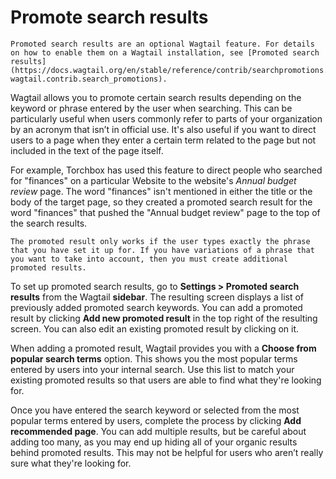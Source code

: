# Promote search results

```Note
Promoted search results are an optional Wagtail feature. For details on how to enable them on a Wagtail installation, see [Promoted search results](https://docs.wagtail.org/en/stable/reference/contrib/searchpromotions.html#module-wagtail.contrib.search_promotions).
```

Wagtail allows you to promote certain search results depending on the keyword or phrase entered by the user when searching. This can be particularly useful when users commonly refer to parts of your organization by an acronym that isn’t in official use. It's also useful if you want to direct users to a page when they enter a certain term related to the page but not included in the text of the page itself.

For example, Torchbox has used this feature to direct people who searched for "finances" on a particular Website to the website's _Annual budget review_ page. The word "finances" isn't mentioned in either the title or the body of the target page, so they created a promoted search result for the word "finances" that pushed the "Annual budget review" page to the top of the search results.

```Note
The promoted result only works if the user types exactly the phrase that you have set it up for. If you have variations of a phrase that you want to take into account, then you must create additional promoted results.
```

To set up promoted search results, go to **Settings > Promoted search results** from the Wagtail **sidebar**. The resulting screen displays a list of previously added promoted search keywords. You can add a promoted result by clicking **Add new promoted result** in the top right of the resulting screen. You can also edit an existing promoted result by clicking on it.

When adding a promoted result, Wagtail provides you with a **Choose from popular search terms** option. This shows you the most popular terms entered by users into your internal search. Use this list to match your existing promoted results so that users are able to find what they're looking for.

Once you have entered the search keyword or selected from the most popular terms entered by users, complete the process by clicking **Add recommended page**.
You can add multiple results, but be careful about adding too many, as you may end up hiding all of your organic results behind promoted results. This may not be helpful for users who aren’t really sure what they're looking for.
